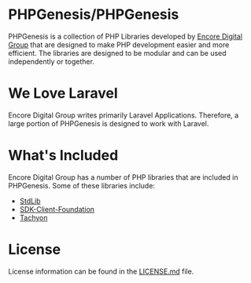 # PHPGenesis/PHPGenesis

PHPGenesis is a collection of PHP Libraries developed by [Encore Digital Group](https://github.com/EncoreDigitalGroup)
that are designed to make PHP development easier and more efficient. The libraries are designed to be modular and can be
used independently or together.

# We Love Laravel

Encore Digital Group writes primarily Laravel Applications. Therefore, a large portion of PHPGenesis is designed to work with Laravel.

# What's Included

Encore Digital Group has a number of PHP libraries that are included in PHPGenesis. Some of these libraries include:

- [StdLib](https://github.com/EncoreDigitalGroup/StdLib)
- [SDK-Client-Foundation](https://github.com/EncoreDigitalGroup/SDK-Client-Foundation)
- [Tachyon](https://github.com/EncoreDigitalGroup/Tachyon)

# License

License information can be found in the [LICENSE.md](/LICENSE.md) file.